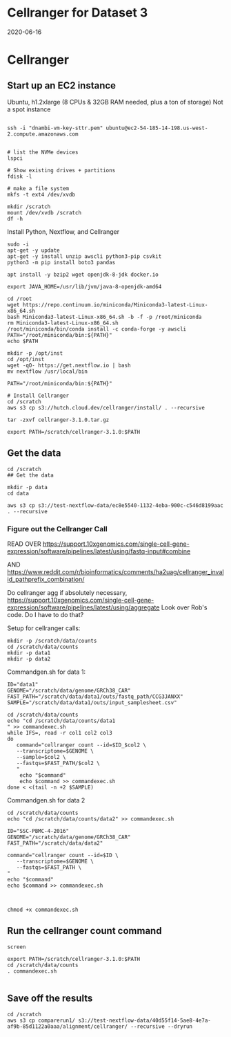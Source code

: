 # Cellranger for Dataset 3

2020-06-16

# Cellranger

## Start up an EC2 instance

Ubuntu, h1.2xlarge (8 CPUs & 32GB RAM needed, plus a ton of storage)
Not a spot instance

```

ssh -i "dnambi-vm-key-sttr.pem" ubuntu@ec2-54-185-14-198.us-west-2.compute.amazonaws.com


```



```
# list the NVMe devices
lspci

# Show existing drives + partitions
fdisk -l

# make a file system
mkfs -t ext4 /dev/xvdb

mkdir /scratch
mount /dev/xvdb /scratch
df -h

```

Install Python, Nextflow, and Cellranger

```
sudo -i
apt-get -y update
apt-get -y install unzip awscli python3-pip csvkit
python3 -m pip install boto3 pandas

apt install -y bzip2 wget openjdk-8-jdk docker.io

export JAVA_HOME=/usr/lib/jvm/java-8-openjdk-amd64

cd /root
wget https://repo.continuum.io/miniconda/Miniconda3-latest-Linux-x86_64.sh
bash Miniconda3-latest-Linux-x86_64.sh -b -f -p /root/miniconda
rm Miniconda3-latest-Linux-x86_64.sh
/root/miniconda/bin/conda install -c conda-forge -y awscli
PATH="/root/miniconda/bin:${PATH}"
echo $PATH

mkdir -p /opt/inst
cd /opt/inst
wget -qO- https://get.nextflow.io | bash
mv nextflow /usr/local/bin

PATH="/root/miniconda/bin:${PATH}"

# Install Cellranger
cd /scratch
aws s3 cp s3://hutch.cloud.dev/cellranger/install/ . --recursive

tar -zxvf cellranger-3.1.0.tar.gz

export PATH=/scratch/cellranger-3.1.0:$PATH
```


## Get the data

```
cd /scratch
## Get the data

mkdir -p data
cd data

aws s3 cp s3://test-nextflow-data/ec8e5540-1132-4eba-900c-c546d8199aac . --recursive

```





### Figure out the Cellranger Call

READ OVER https://support.10xgenomics.com/single-cell-gene-expression/software/pipelines/latest/using/fastq-input#combine

AND https://www.reddit.com/r/bioinformatics/comments/ha2uag/cellranger_invalid_pathprefix_combination/

Do cellranger agg if absolutely necessary, https://support.10xgenomics.com/single-cell-gene-expression/software/pipelines/latest/using/aggregate
   Look over Rob's code. Do I have to do that? 



Setup for cellranger calls:

```
mkdir -p /scratch/data/counts
cd /scratch/data/counts
mkdir -p data1
mkdir -p data2

```

Commandgen.sh for data 1:

```
ID="data1"
GENOME="/scratch/data/genome/GRCh38_CAR"
FAST_PATH="/scratch/data/data1/outs/fastq_path/CCG3JANXX"
SAMPLE="/scratch/data/data1/outs/input_samplesheet.csv"

cd /scratch/data/counts
echo "cd /scratch/data/counts/data1
" >> commandexec.sh
while IFS=, read -r col1 col2 col3
do
   command="cellranger count --id=$ID_$col2 \
   --transcriptome=$GENOME \
   --sample=$col2 \
   --fastqs=$FAST_PATH/$col2 \
   "
    echo "$command"
    echo $command >> commandexec.sh
done < <(tail -n +2 $SAMPLE)

```


Commandgen.sh for data 2

```
cd /scratch/data/counts
echo "cd /scratch/data/counts/data2" >> commandexec.sh

ID="SSC-PBMC-4-2016"
GENOME="/scratch/data/genome/GRCh38_CAR"
FAST_PATH="/scratch/data/data2"

command="cellranger count --id=$ID \
   --transcriptome=$GENOME \
   --fastqs=$FAST_PATH \
"
echo "$command"
echo $command >> commandexec.sh



chmod +x commandexec.sh
```


## Run the cellranger count command

```
screen 

export PATH=/scratch/cellranger-3.1.0:$PATH
cd /scratch/data/counts
. commandexec.sh


```



## Save off the results

```
cd /scratch
aws s3 cp comparerun1/ s3://test-nextflow-data/40d55f14-5ae8-4e7a-af9b-85d1122a0aaa/alignment/cellranger/ --recursive --dryrun
```


















